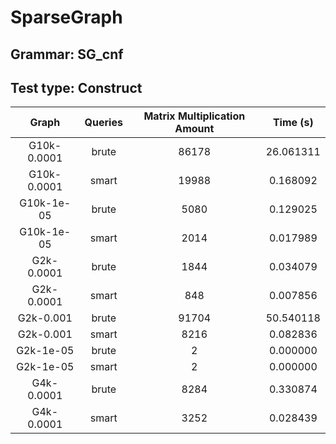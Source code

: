 # SparseGraph

## Grammar: SG_cnf
## Test type: Construct

| Graph | Queries | Matrix Multiplication Amount | Time (s) |
|:-----:|:-------:|:----------------------------:|:--------:|
| G10k-0.0001 | brute | 86178 | 26.061311 |
| G10k-0.0001 | smart | 19988 | 0.168092 |
| G10k-1e-05 | brute | 5080 | 0.129025 |
| G10k-1e-05 | smart | 2014 | 0.017989 |
| G2k-0.0001 | brute | 1844 | 0.034079 |
| G2k-0.0001 | smart | 848 | 0.007856 |
| G2k-0.001 | brute | 91704 | 50.540118 |
| G2k-0.001 | smart | 8216 | 0.082836 |
| G2k-1e-05 | brute | 2 | 0.000000 |
| G2k-1e-05 | smart | 2 | 0.000000 |
| G4k-0.0001 | brute | 8284 | 0.330874 |
| G4k-0.0001 | smart | 3252 | 0.028439 |
